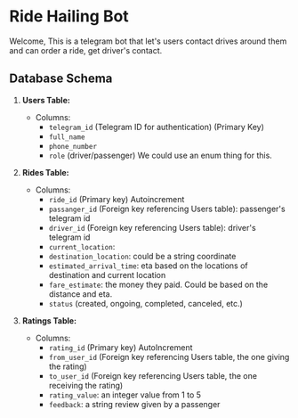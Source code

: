 # Ride Hailing Bot 

Welcome, This is a telegram bot that let's users contact drives around them and can order a ride, get driver's contact.


## Database Schema

1. **Users Table:**
   - Columns:
     - `telegram_id` (Telegram ID for authentication) (Primary Key)
     - `full_name`
     - `phone_number`
     - `role` (driver/passenger) We could use an enum thing for this.

2. **Rides Table:**
   - Columns:
     - `ride_id` (Primary key) Autoincrement
     - `passanger_id` (Foreign key referencing Users table): passenger's telegram id
     - `driver_id` (Foreign key referencing Users table): driver's telegram id 
     - `current_location`:
     - `destination_location`: could be a string coordinate
     - `estimated_arrival_time`: eta based on the locations of destination and current location
     - `fare_estimate`: the money they paid. Could be based on the distance and eta.
     - `status` (created, ongoing, completed, canceled, etc.)

3. **Ratings Table:**
   - Columns:
     - `rating_id` (Primary key) AutoIncrement
     - `from_user_id` (Foreign key referencing Users table, the one giving the rating)
     - `to_user_id` (Foreign key referencing Users table, the one receiving the rating)
     - `rating_value`: an integer value from 1 to 5
     - `feedback`: a string review given by a passenger

